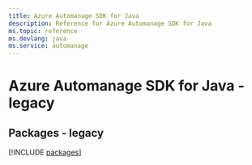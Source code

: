 ```yaml
---
title: Azure Automanage SDK for Java
description: Reference for Azure Automanage SDK for Java
ms.topic: reference
ms.devlang: java
ms.service: automanage
---
```

# Azure Automanage SDK for Java - legacy
## Packages - legacy
[!INCLUDE [packages](automanage-index.md)]


